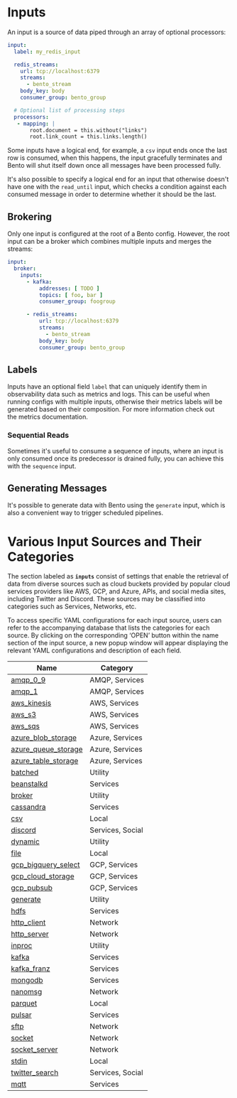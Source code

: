 # Inputs

An input is a source of data piped through an array of optional processors:

```yaml
input:
  label: my_redis_input

  redis_streams:
    url: tcp://localhost:6379
    streams:
      - bento_stream
    body_key: body
    consumer_group: bento_group

  # Optional list of processing steps
  processors:
   - mapping: |
       root.document = this.without("links")
       root.link_count = this.links.length()
```

Some inputs have a logical end, for example, a `csv` input ends once the last row is consumed, when this happens, the input gracefully terminates and Bento will shut itself down once all messages have been processed fully.

It's also possible to specify a logical end for an input that otherwise doesn't have one with the `read_until` input, which checks a condition against each consumed message in order to determine whether it should be the last.

## Brokering

Only one input is configured at the root of a Bento config. However, the root input can be a broker which combines multiple inputs and merges the streams:

```yaml
input:
  broker:
    inputs:
      - kafka:
          addresses: [ TODO ]
          topics: [ foo, bar ]
          consumer_group: foogroup

      - redis_streams:
          url: tcp://localhost:6379
          streams:
            - bento_stream
          body_key: body
          consumer_group: bento_group
```

## Labels

Inputs have an optional field `label` that can uniquely identify them in observability data such as metrics and logs. This can be useful when running configs with multiple inputs, otherwise their metrics labels will be generated based on their composition. For more information check out the metrics documentation.

### Sequential Reads

Sometimes it's useful to consume a sequence of inputs, where an input is only consumed once its predecessor is drained fully, you can achieve this with the `sequence` input.

## Generating Messages

It's possible to generate data with Bento using the `generate` input, which is also a convenient way to trigger scheduled pipelines.

# Various Input Sources and Their Categories

The section labeled as **`inputs`** consist of settings that enable the retrieval of data from diverse sources such as cloud buckets provided by popular cloud services providers like AWS, GCP, and Azure, APIs, and social media sites, including Twitter and Discord. These sources may be classified into categories such as Services, Networks, etc.

To access specific YAML configurations for each input source, users can refer to the accompanying database that lists the categories for each source. By clicking on the corresponding ‘OPEN’ button within the name section of the input source, a new popup window will appear displaying the relevant YAML configurations and description of each field.



|Name|Category|
|---|---|
|[amqp_0_9](/resources/stacks/bento/components/inputs/amqp_0_9/)|AMQP, Services|
|[amqp_1](/resources/stacks/bento/components/inputs/amqp_1/)|AMQP, Services|
|[aws_kinesis](/resources/stacks/bento/components/inputs/aws_kinesis/)|AWS, Services|
|[aws_s3](/resources/stacks/bento/components/inputs/aws_s3/)|AWS, Services|
|[aws_sqs](/resources/stacks/bento/components/inputs/aws_sqs/)|AWS, Services|
|[azure_blob_storage](/resources/stacks/bento/components/inputs/azure_blob_storage/)|Azure, Services|
|[azure_queue_storage](/resources/stacks/bento/components/inputs/azure_queue_storage/)|Azure, Services|
|[azure_table_storage](/resources/stacks/bento/components/inputs/azure_table_storage/)|Azure, Services|
|[batched](/resources/stacks/bento/components/inputs/batched/)|Utility|
|[beanstalkd](/resources/stacks/bento/components/inputs/beanstalkd/)|Services|
|[broker](/resources/stacks/bento/components/inputs/broker/)|Utility|
|[cassandra](/resources/stacks/bento/components/inputs/cassandra/)|Services|
|[csv](/resources/stacks/bento/components/inputs/csv/)|Local|
|[discord](/resources/stacks/bento/components/inputs/discord/)|Services, Social|
|[dynamic](/resources/stacks/bento/components/inputs/dynamic/)|Utility|
|[file](/resources/stacks/bento/components/inputs/file/)|Local|
|[gcp_bigquery_select](/resources/stacks/bento/components/inputs/gcp_bigquery_select/)|GCP, Services|
|[gcp_cloud_storage](/resources/stacks/bento/components/inputs/gcp_cloud_storage/)|GCP, Services|
|[gcp_pubsub](/resources/stacks/bento/components/inputs/gcp_pubsub/)|GCP, Services|
|[generate](/resources/stacks/bento/components/inputs/generate/)|Utility|
|[hdfs](/resources/stacks/bento/components/inputs/hdfs/)|Services|
|[http_client](/resources/stacks/bento/components/inputs/http_client/)|Network|
|[http_server](/resources/stacks/bento/components/inputs/http_server/)|Network|
|[inproc](/resources/stacks/bento/components/inputs/inproc/)|Utility|
|[kafka](/resources/stacks/bento/components/inputs/kafka/)|Services|
|[kafka_franz](/resources/stacks/bento/components/inputs/kafka_franz/)|Services|
|[mongodb](/resources/stacks/bento/components/inputs/mongodb/)|Services|
|[nanomsg](/resources/stacks/bento/components/inputs/nanomsg/)|Network|
|[parquet](/resources/stacks/bento/components/inputs/parquet/)|Local|
|[pulsar](/resources/stacks/bento/components/inputs/pulsar/)|Services|
|[sftp](/resources/stacks/bento/components/inputs/sftp/)|Network|
|[socket](/resources/stacks/bento/components/inputs/socket/)|Network|
|[socket_server](/resources/stacks/bento/components/inputs/socket_server/)|Network|
|[stdin](/resources/stacks/bento/components/inputs/stdin/)|Local|
|[twitter_search](/resources/stacks/bento/components/inputs/twitter_search/)|Services, Social|
|[mqtt](/resources/stacks/bento/components/inputs/mqtt/)|Services|
